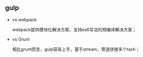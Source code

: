## gulp

* vs webpack

  webpack提供模块化解决方案，支持es6写法的预编译解决方案；

* vs Grunt

  相比grunt而言，gulp容易上手，基于stream，管道拼接多个tash；